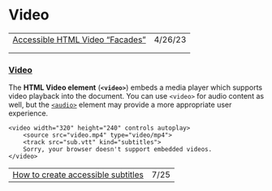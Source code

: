 # Video

|                                                                                                              |         |
| ------------------------------------------------------------------------------------------------------------ | ------- |
| [Accessible HTML Video “Facades”](https://deathshadow.medium.com/accessible-html-video-facades-8ca0e15f4c1a) | 4/26/23 |
|                                                                                                              |         |
|                                                                                                              |         |

### [Video](https://developer.mozilla.org/en-US/docs/Web/HTML/Element/video)

The **HTML Video element** (**`<video>`**) embeds a media player which supports video playback into the document. You can use `<video>` for audio content as well, but the [`<audio>`](https://developer.mozilla.org/en-US/docs/Web/HTML/Element/audio) element may provide a more appropriate user experience.

```markup
<video width="320" height="240" controls autoplay>
    <source src="video.mp4" type="video/mp4">
    <track src="sub.vtt" kind="subtitles">
    Sorry, your browser doesn't support embedded videos.
</video>
```

|                                                                                                                                          |      |
| ---------------------------------------------------------------------------------------------------------------------------------------- | ---- |
| [How to create accessible subtitles](https://gomakethings.com/how-to-create-accessible-subtitles/?mc\_cid=be9f5f752a\&mc\_eid=\[UNIQID]) | 7/25 |

